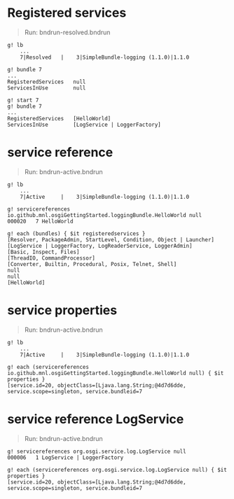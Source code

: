 # Registered services

> Run: bndrun-resolved.bndrun

```
g! lb 
	...
    7|Resolved   |    3|SimpleBundle-logging (1.1.0)|1.1.0
    	
g! bundle 7
...
RegisteredServices   null
ServicesInUse        null

g! start 7
g! bundle 7
...
RegisteredServices   [HelloWorld]
ServicesInUse        [LogService | LoggerFactory]
```

# service reference

> Run: bndrun-active.bndrun

```
g! lb
	...
    7|Active     |    3|SimpleBundle-logging (1.1.0)|1.1.0
    	
g! servicereferences io.github.mnl.osgiGettingStarted.loggingBundle.HelloWorld null
000020   7 HelloWorld  

g! each (bundles) { $it registeredservices }
[Resolver, PackageAdmin, StartLevel, Condition, Object | Launcher]
[LogService | LoggerFactory, LogReaderService, LoggerAdmin]
[Basic, Inspect, Files]
[ThreadIO, CommandProcessor]
[Converter, Builtin, Procedural, Posix, Telnet, Shell]
null
null
[HelloWorld]
```

# service properties 

> Run: bndrun-active.bndrun

```
g! lb
	...
    7|Active     |    3|SimpleBundle-logging (1.1.0)|1.1.0

g! each (servicereferences io.github.mnl.osgiGettingStarted.loggingBundle.HelloWorld null) { $it properties }
[service.id=20, objectClass=[Ljava.lang.String;@4d7d6dde, service.scope=singleton, service.bundleid=7
```

# service reference LogService

> Run: bndrun-active.bndrun

```
g! servicereferences org.osgi.service.log.LogService null
000006   1 LogService | LoggerFactory

g! each (servicereferences org.osgi.service.log.LogService null) { $it properties }
[service.id=20, objectClass=[Ljava.lang.String;@4d7d6dde, service.scope=singleton, service.bundleid=7
```